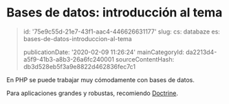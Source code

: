 Bases de datos: introducción al tema
====================================

> id: '75e9c55d-21e7-43f1-aac4-446626631177'
> slug:
> 	cs: databaze
> 	es: bases-de-datos-introduccion-al-tema
> 
> publicationDate: '2020-02-09 11:26:24'
> mainCategoryId: da2213d4-a5f9-41b3-a8b3-26a6fc240001
> sourceContentHash: db3d528eb5f3a9e8822d462836fec7c1

En PHP se puede trabajar muy cómodamente con bases de datos.

Para aplicaciones grandes y robustas, recomiendo <a href="https://github.com/baraja-core/doctrine">Doctrine</a>.
